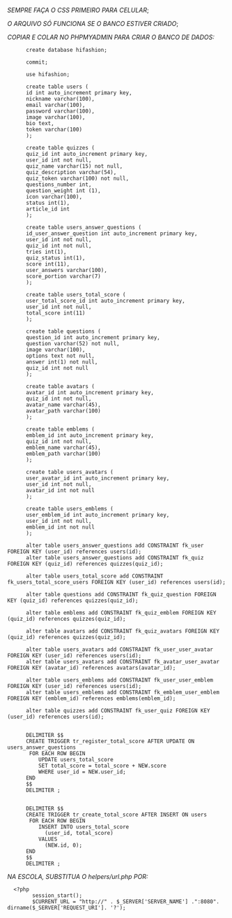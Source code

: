 *SEMPRE FAÇA O CSS PRIMEIRO PARA CELULAR*;

*O ARQUIVO SÓ FUNCIONA SE O BANCO ESTIVER CRIADO*;

*COPIAR E COLAR NO PHPMYADMIN PARA CRIAR O BANCO DE DADOS:*

          create database hifashion;
          
          commit;
          
          use hifashion;
          
          create table users (
          id int auto_increment primary key,
          nickname varchar(100),
          email varchar(100),
          password varchar(100),
          image varchar(100),
          bio text,
          token varchar(100)
          );
          
          create table quizzes (
          quiz_id int auto_increment primary key, 
          user_id int not null,
          quiz_name varchar(15) not null,
          quiz_description varchar(54),
          quiz_token varchar(100) not null,
          questions_number int,
          question_weight int (1),
          icon varchar(100),
          status int(1),
          article_id int
          );
          
          create table users_answer_questions (
          id_user_answer_question int auto_increment primary key,
          user_id int not null,
          quiz_id int not null,
          tries int(1),
          quiz_status int(1),
          score int(11),
          user_answers varchar(100),
          score_portion varchar(7)
          );
          
          create table users_total_score (
          user_total_score_id int auto_increment primary key,
          user_id int not null,
          total_score int(11) 
          );
          
          create table questions (
          question_id int auto_increment primary key,
          question varchar(52) not null,
          image varchar(100),
          options text not null,
          answer int(1) not null,
          quiz_id int not null
          );
          
          create table avatars (
          avatar_id int auto_increment primary key,
          quiz_id int not null,
          avatar_name varchar(45),
          avatar_path varchar(100)
          );
          
          create table emblems (
          emblem_id int auto_increment primary key,
          quiz_id int not null,
          emblem_name varchar(45),
          emblem_path varchar(100)
          );
          
          create table users_avatars (
          user_avatar_id int auto_increment primary key,
          user_id int not null,
          avatar_id int not null
          );
          
          create table users_emblems (
          user_emblem_id int auto_increment primary key,  
          user_id int not null,
          emblem_id int not null
          );
          
          alter table users_answer_questions add CONSTRAINT fk_user FOREIGN KEY (user_id) references users(id);
          alter table users_answer_questions add CONSTRAINT fk_quiz FOREIGN KEY (quiz_id) references quizzes(quiz_id);
          
          alter table users_total_score add CONSTRAINT fk_users_total_score_users FOREIGN KEY (user_id) references users(id);
          
          alter table questions add CONSTRAINT fk_quiz_question FOREIGN KEY (quiz_id) references quizzes(quiz_id);
          
          alter table emblems add CONSTRAINT fk_quiz_emblem FOREIGN KEY (quiz_id) references quizzes(quiz_id);
          
          alter table avatars add CONSTRAINT fk_quiz_avatars FOREIGN KEY (quiz_id) references quizzes(quiz_id);
          
          alter table users_avatars add CONSTRAINT fk_user_user_avatar FOREIGN KEY (user_id) references users(id);
          alter table users_avatars add CONSTRAINT fk_avatar_user_avatar FOREIGN KEY (avatar_id) references avatars(avatar_id);
          
          alter table users_emblems add CONSTRAINT fk_user_user_emblem FOREIGN KEY (user_id) references users(id);
          alter table users_emblems add CONSTRAINT fk_emblem_user_emblem FOREIGN KEY (emblem_id) references emblems(emblem_id);
          
          alter table quizzes add CONSTRAINT fk_user_quiz FOREIGN KEY (user_id) references users(id);


          DELIMITER $$
          CREATE TRIGGER tr_register_total_score AFTER UPDATE ON users_answer_questions
           FOR EACH ROW BEGIN
              UPDATE users_total_score
              SET total_score = total_score + NEW.score
              WHERE user_id = NEW.user_id; 
          END
          $$
          DELIMITER ;
          
          
          DELIMITER $$
          CREATE TRIGGER tr_create_total_score AFTER INSERT ON users
           FOR EACH ROW BEGIN
              INSERT INTO users_total_score 
              	(user_id, total_score)
              VALUES 
              	(NEW.id, 0);
          END
          $$
          DELIMITER ;

 

*NA ESCOLA, SUBSTITUA O helpers/url.php POR:*

      <?php
            session_start();
            $CURRENT_URL = "http://" . $_SERVER['SERVER_NAME'] .":8080". dirname($_SERVER['REQUEST_URI']. '?');
